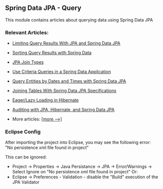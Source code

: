 ## Spring Data JPA - Query

This module contains articles about querying data using Spring Data JPA 

### Relevant Articles: 
- [Limiting Query Results With JPA and Spring Data JPA](https://www.baeldung.com/jpa-limit-query-results)
- [Sorting Query Results with Spring Data](https://www.baeldung.com/spring-data-sorting)
- [JPA Join Types](https://www.baeldung.com/jpa-join-types)
- [Use Criteria Queries in a Spring Data Application](https://www.baeldung.com/spring-data-criteria-queries)
- [Query Entities by Dates and Times with Spring Data JPA](https://www.baeldung.com/spring-data-jpa-query-by-date)
- [Joining Tables With Spring Data JPA Specifications](https://www.baeldung.com/spring-jpa-joining-tables)
- [Eager/Lazy Loading in Hibernate](https://www.baeldung.com/hibernate-lazy-eager-loading)
- [Auditing with JPA, Hibernate, and Spring Data JPA](https://www.baeldung.com/database-auditing-jpa)

- More articles: [[more -->]](../spring-data-jpa-query-2)

### Eclipse Config 
After importing the project into Eclipse, you may see the following error:  
"No persistence xml file found in project"

This can be ignored: 
- Project -> Properties -> Java Persistance -> JPA -> Error/Warnings -> Select Ignore on "No persistence xml file found in project"
Or: 
- Eclipse -> Preferences - Validation - disable the "Build" execution of the JPA Validator 
